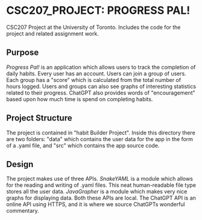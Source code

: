 # CSC207_PROJECT: PROGRESS PAL!
CSC207 Project at the University of Toronto. Includes the code for the project and related assignment work. 

## Purpose
*Progress Pal!* is an application which allows users to track the completion of daily habits. Every user has an account. 
Users can join a group of users. Each group has a "score" which is calculated from the total number of hours logged. 
Users and groups can also see graphs of interesting statistics related to their progress. ChatGPT also provides words 
of "encouragement" based upon how much time is spend on completing habits. 

## Project Structure
The project is contained in "habit Builder Project". Inside this directory there are two folders: "data" which contains 
the user data for the app in the form of a .yaml file, and "src" which contains the app source code. 

## Design
The project makes use of three APIs. *SnakeYAML* is a module which allows for the reading and writing of .yaml files. 
This neat human-readable file type stores all the user data. *JavaGrapher* is a module which makes very nice graphs for 
displaying data. Both these APIs are local. The ChatGPT API is an online API using HTTPS, and it is where we source
ChatGPTs wonderful commentary. 


